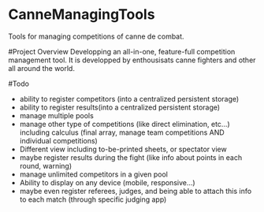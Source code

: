 CanneManagingTools
==================
Tools for managing competitions of canne de combat.

#Project Overview
Developping an all-in-one, feature-full competition management tool. It is developped by enthousisats canne fighters and other all around the world.



#Todo
- ability to register competitors (into a centralized persistent storage)
- ability to register results(into a centralized persistent storage)
- manage multiple pools
- manage other type of competitions (like direct elimination, etc…) including calculus (final array, manage team competitions AND individual competitions)
- Different view including to-be-printed sheets, or spectator view
- maybe register results during the fight (like info about points in each round, warning) 
- manage unlimited competitors in a given pool
- Ability to display on any device (mobile, responsive…)
- maybe even register referees, judges, and being able to attach this info to each match (through specific judging app)
